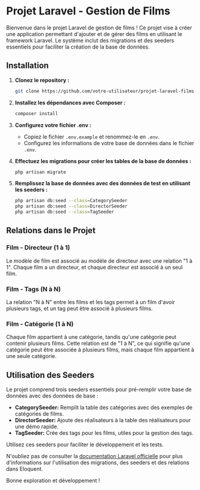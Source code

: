 # Projet Laravel - Gestion de Films

Bienvenue dans le projet Laravel de gestion de films ! Ce projet vise à créer une application permettant d'ajouter et de gérer des films en utilisant le framework Laravel. Le système inclut des migrations et des seeders essentiels pour faciliter la création de la base de données.

## Installation

1. **Clonez le repository :**
   ```bash
   git clone https://github.com/votre-utilisateur/projet-laravel-films.git
   ```

2. **Installez les dépendances avec Composer :**
   ```bash
   composer install
   ```

3. **Configurez votre fichier .env :**
   - Copiez le fichier `.env.example` et renommez-le en `.env`.
   - Configurez les informations de votre base de données dans le fichier `.env`.

4. **Effectuez les migrations pour créer les tables de la base de données :**
   ```bash
   php artisan migrate
   ```

5. **Remplissez la base de données avec des données de test en utilisant les seeders :**
   ```bash
   php artisan db:seed --class=CategorySeeder
   php artisan db:seed --class=DirectorSeeder
   php artisan db:seed --class=TagSeeder
   ```

## Relations dans le Projet

### Film - Directeur (1 à 1)
Le modèle de film est associé au modèle de directeur avec une relation "1 à 1". Chaque film a un directeur, et chaque directeur est associé à un seul film.

### Film - Tags (N à N)
La relation "N à N" entre les films et les tags permet à un film d'avoir plusieurs tags, et un tag peut être associé à plusieurs films.

### Film - Catégorie (1 à N)
Chaque film appartient à une catégorie, tandis qu'une catégorie peut contenir plusieurs films. Cette relation est de "1 à N", ce qui signifie qu'une catégorie peut être associée à plusieurs films, mais chaque film appartient à une seule catégorie.

## Utilisation des Seeders

Le projet comprend trois seeders essentiels pour pré-remplir votre base de données avec des données de base :

- **CategorySeeder:** Remplit la table des catégories avec des exemples de catégories de films.
- **DirectorSeeder:** Ajoute des réalisateurs à la table des réalisateurs pour une démo rapide.
- **TagSeeder:** Crée des tags pour les films, utiles pour la gestion des tags.

Utilisez ces seeders pour faciliter le développement et les tests.

N'oubliez pas de consulter la [documentation Laravel officielle](https://laravel.com/docs) pour plus d'informations sur l'utilisation des migrations, des seeders et des relations dans Eloquent.

Bonne exploration et développement !